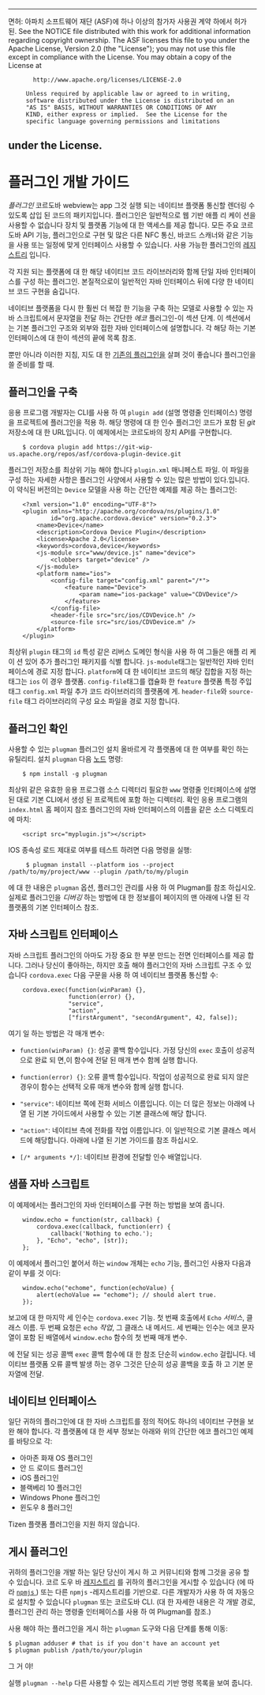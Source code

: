 * * *

면허: 아파치 소프트웨어 재단 (ASF)에 하나 이상의 참가자 사용권 계약 하에서 허가 된. See the NOTICE file distributed with this work for additional information regarding copyright ownership. The ASF licenses this file to you under the Apache License, Version 2.0 (the "License"); you may not use this file except in compliance with the License. You may obtain a copy of the License at

           http://www.apache.org/licenses/LICENSE-2.0
    
         Unless required by applicable law or agreed to in writing,
         software distributed under the License is distributed on an
         "AS IS" BASIS, WITHOUT WARRANTIES OR CONDITIONS OF ANY
         KIND, either express or implied.  See the License for the
         specific language governing permissions and limitations
    

## under the License.

# 플러그인 개발 가이드

*플러그인* 코르도바 webview는 app 그것 실행 되는 네이티브 플랫폼 통신할 렌더링 수 있도록 삽입 된 코드의 패키지입니다. 플러그인은 일반적으로 웹 기반 애플 리 케이 션을 사용할 수 없습니다 장치 및 플랫폼 기능에 대 한 액세스를 제공 합니다. 모든 주요 코르도바 API 기능, 플러그인으로 구현 및 많은 다른 NFC 통신, 바코드 스캐너와 같은 기능을 사용 또는 일정에 맞게 인터페이스 사용할 수 있습니다. 사용 가능한 플러그인의 [레지스트리][1] 입니다.

 [1]: http://plugins.cordova.io

각 지원 되는 플랫폼에 대 한 해당 네이티브 코드 라이브러리와 함께 단일 자바 인터페이스를 구성 하는 플러그인. 본질적으로이 일반적인 자바 인터페이스 뒤에 다양 한 네이티브 코드 구현을 숨깁니다.

네이티브 플랫폼을 다시 한 훨씬 더 복잡 한 기능을 구축 하는 모델로 사용할 수 있는 자바 스크립트에서 문자열을 전달 하는 간단한 *에코* 플러그인-이 섹션 단계. 이 섹션에서는 기본 플러그인 구조와 외부와 접한 자바 인터페이스에 설명합니다. 각 해당 하는 기본 인터페이스에 대 한이 섹션의 끝에 목록 참조.

뿐만 아니라 이러한 지침, 지도 대 한 [기존의 플러그인을][2] 살펴 것이 좋습니다 플러그인을 쓸 준비를 할 때.

 [2]: http://cordova.apache.org/#contribute

## 플러그인을 구축

응용 프로그램 개발자는 CLI를 사용 하 여 `plugin add` (설명 명령줄 인터페이스) 명령을 프로젝트에 플러그인을 적용 하. 해당 명령에 대 한 인수 플러그인 코드가 포함 된 *git* 저장소에 대 한 URL입니다. 이 예제에서는 코르도바의 장치 API를 구현합니다.

        $ cordova plugin add https://git-wip-us.apache.org/repos/asf/cordova-plugin-device.git
    

플러그인 저장소를 최상위 기능 해야 합니다 `plugin.xml` 매니페스트 파일. 이 파일을 구성 하는 자세한 사항은 플러그인 사양에서 사용할 수 있는 많은 방법이 있다.입니다. 이 약식된 버전의는 `Device` 모델을 사용 하는 간단한 예제를 제공 하는 플러그인:

        <?xml version="1.0" encoding="UTF-8"?>
        <plugin xmlns="http://apache.org/cordova/ns/plugins/1.0"
                id="org.apache.cordova.device" version="0.2.3">
            <name>Device</name>
            <description>Cordova Device Plugin</description>
            <license>Apache 2.0</license>
            <keywords>cordova,device</keywords>
            <js-module src="www/device.js" name="device">
                <clobbers target="device" />
            </js-module>
            <platform name="ios">
                <config-file target="config.xml" parent="/*">
                    <feature name="Device">
                        <param name="ios-package" value="CDVDevice"/>
                    </feature>
                </config-file>
                <header-file src="src/ios/CDVDevice.h" />
                <source-file src="src/ios/CDVDevice.m" />
            </platform>
        </plugin>
    

최상위 `plugin` 태그의 `id` 특성 같은 리버스 도메인 형식을 사용 하 여 그들은 애플 리 케이 션 있어 추가 플러그인 패키지를 식별 합니다. `js-module`태그는 일반적인 자바 인터페이스에 경로 지정 합니다. `platform`에 대 한 네이티브 코드의 해당 집합을 지정 하는 태그는 `ios` 이 경우 플랫폼. `config-file`태그를 캡슐화 한 `feature` 플랫폼 특정 주입 태그 `config.xml` 파일 추가 코드 라이브러리의 플랫폼에 게. `header-file`와 `source-file` 태그 라이브러리의 구성 요소 파일을 경로 지정 합니다.

## 플러그인 확인

사용할 수 있는 `plugman` 플러그인 설치 올바르게 각 플랫폼에 대 한 여부를 확인 하는 유틸리티. 설치 `plugman` 다음 [노드][3] 명령:

 [3]: http://nodejs.org/

        $ npm install -g plugman
    

최상위 같은 유효한 응용 프로그램 소스 디렉터리 필요한 `www` 명령줄 인터페이스에 설명 된 대로 기본 CLI에서 생성 된 프로젝트에 포함 하는 디렉터리. 확인 응용 프로그램의 `index.html` 홈 페이지 참조 플러그인의 자바 인터페이스의 이름을 같은 소스 디렉토리에 마치:

        <script src="myplugin.js"></script>
    

IOS 종속성 로드 제대로 여부를 테스트 하려면 다음 명령을 실행:

         $ plugman install --platform ios --project /path/to/my/project/www --plugin /path/to/my/plugin
    

에 대 한 내용은 `plugman` 옵션, 플러그인 관리를 사용 하 여 Plugman를 참조 하십시오. 실제로 플러그인을 *디버깅* 하는 방법에 대 한 정보를이 페이지의 맨 아래에 나열 된 각 플랫폼의 기본 인터페이스 참조.

## 자바 스크립트 인터페이스

자바 스크립트 플러그인의 아마도 가장 중요 한 부분 만드는 전면 인터페이스를 제공 합니다. 그러나 당신이 좋아하는, 하지만 호출 해야 플러그인의 자바 스크립트 구조 수 있습니다 `cordova.exec` 다음 구문을 사용 하 여 네이티브 플랫폼 통신할 수:

        cordova.exec(function(winParam) {},
                     function(error) {},
                     "service",
                     "action",
                     ["firstArgument", "secondArgument", 42, false]);
    

여기 일 하는 방법은 각 매개 변수:

*   `function(winParam) {}`: 성공 콜백 함수입니다. 가정 당신의 `exec` 호출이 성공적으로 완료 되 면,이 함수에 전달 된 매개 변수 함께 실행 합니다.

*   `function(error) {}`: 오류 콜백 함수입니다. 작업이 성공적으로 완료 되지 않은 경우이 함수는 선택적 오류 매개 변수와 함께 실행 합니다.

*   `"service"`: 네이티브 쪽에 전화 서비스 이름입니다. 이는 더 많은 정보는 아래에 나열 된 기본 가이드에서 사용할 수 있는 기본 클래스에 해당 합니다.

*   `"action"`: 네이티브 측에 전화를 작업 이름입니다. 이 일반적으로 기본 클래스 메서드에 해당합니다. 아래에 나열 된 기본 가이드를 참조 하십시오.

*   `[/* arguments */]`: 네이티브 환경에 전달할 인수 배열입니다.

## 샘플 자바 스크립트

이 예제에서는 플러그인의 자바 인터페이스를 구현 하는 방법을 보여 줍니다.

        window.echo = function(str, callback) {
            cordova.exec(callback, function(err) {
                callback('Nothing to echo.');
            }, "Echo", "echo", [str]);
        };
    

이 예제에서 플러그인 붙어서 하는 `window` 개체는 `echo` 기능, 플러그인 사용자 다음과 같이 부를 것 이다:

        window.echo("echome", function(echoValue) {
            alert(echoValue == "echome"); // should alert true.
        });
    

보고에 대 한 마지막 세 인수는 `cordova.exec` 기능. 첫 번째 호출에서 `Echo` *서비스*, 클래스 이름. 두 번째 요청은 `echo` *작업*, 그 클래스 내 메서드. 세 번째는 인수는 에코 문자열이 포함 된 배열에서 `window.echo` 함수의 첫 번째 매개 변수.

에 전달 되는 성공 콜백 `exec` 콜백 함수에 대 한 참조 단순히 `window.echo` 걸립니다. 네이티브 플랫폼 오류 콜백 발생 하는 경우 그것은 단순히 성공 콜백을 호출 하 고 기본 문자열에 전달.

## 네이티브 인터페이스

일단 귀하의 플러그인에 대 한 자바 스크립트를 정의 적어도 하나의 네이티브 구현을 보완 해야 합니다. 각 플랫폼에 대 한 세부 정보는 아래와 위의 간단한 에코 플러그인 예제를 바탕으로 각:

*   아마존 화재 OS 플러그인
*   안 드 로이드 플러그인
*   iOS 플러그인
*   블랙베리 10 플러그인
*   Windows Phone 플러그인
*   윈도우 8 플러그인

Tizen 플랫폼 플러그인을 지원 하지 않습니다.

## 게시 플러그인

귀하의 플러그인을 개발 하는 일단 당신이 게시 하 고 커뮤니티와 함께 그것을 공유 할 수 있습니다. 코르 도우 바 [레지스트리][1] 를 귀하의 플러그인을 게시할 수 있습니다 (에 따라 [ `npmjs` ][4]) 또는 다른 `npmjs` -레지스트리를 기반으로. 다른 개발자가 사용 하 여 자동으로 설치할 수 있습니다 `plugman` 또는 코르도바 CLI. (대 한 자세한 내용은 각 개발 경로, 플러그인 관리 하는 명령줄 인터페이스를 사용 하 여 Plugman를 참조.)

 [4]: https://github.com/isaacs/npmjs.org

사용 해야 하는 플러그인을 게시 하는 `plugman` 도구와 다음 단계를 통해 이동:

    $ plugman adduser # that is if you don't have an account yet
    $ plugman publish /path/to/your/plugin
    

그 거 야!

실행 `plugman --help` 다른 사용할 수 있는 레지스트리 기반 명령 목록을 보여 줍니다.